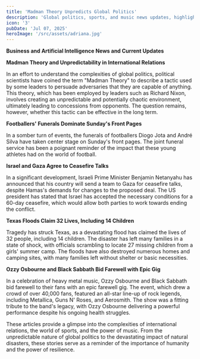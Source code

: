 ```yaml
---
title: 'Madman Theory Unpredicts Global Politics'
description: 'Global politics, sports, and music news updates, highlighting unpredictability, tragedy, and celebrations.'
icon: '3'
pubDate: 'Jul 07, 2025'
heroImage: '/src/assets/adriana.jpg'
---
```


**Business and Artificial Intelligence News and Current Updates**

**Madman Theory and Unpredictability in International Relations**

In an effort to understand the complexities of global politics, political scientists have coined the term "Madman Theory" to describe a tactic used by some leaders to persuade adversaries that they are capable of anything. This theory, which has been employed by leaders such as Richard Nixon, involves creating an unpredictable and potentially chaotic environment, ultimately leading to concessions from opponents. The question remains, however, whether this tactic can be effective in the long term.

**Footballers' Funerals Dominate Sunday's Front Pages**

In a somber turn of events, the funerals of footballers Diogo Jota and André Silva have taken center stage on Sunday's front pages. The joint funeral service has been a poignant reminder of the impact that these young athletes had on the world of football.

**Israel and Gaza Agree to Ceasefire Talks**

In a significant development, Israeli Prime Minister Benjamin Netanyahu has announced that his country will send a team to Gaza for ceasefire talks, despite Hamas's demands for changes to the proposed deal. The US president has stated that Israel has accepted the necessary conditions for a 60-day ceasefire, which would allow both parties to work towards ending the conflict.

**Texas Floods Claim 32 Lives, Including 14 Children**

Tragedy has struck Texas, as a devastating flood has claimed the lives of 32 people, including 14 children. The disaster has left many families in a state of shock, with officials scrambling to locate 27 missing children from a girls' summer camp. The floods have also destroyed numerous homes and camping sites, with many families left without shelter or basic necessities.

**Ozzy Osbourne and Black Sabbath Bid Farewell with Epic Gig**

In a celebration of heavy metal music, Ozzy Osbourne and Black Sabbath bid farewell to their fans with an epic farewell gig. The event, which drew a crowd of over 40,000 fans, featured an all-star line-up of rock legends, including Metallica, Guns N' Roses, and Aerosmith. The show was a fitting tribute to the band's legacy, with Ozzy Osbourne delivering a powerful performance despite his ongoing health struggles.

These articles provide a glimpse into the complexities of international relations, the world of sports, and the power of music. From the unpredictable nature of global politics to the devastating impact of natural disasters, these stories serve as a reminder of the importance of humanity and the power of resilience.
